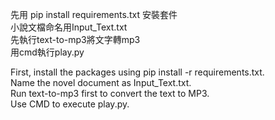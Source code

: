 先用 pip install requirements.txt 安裝套件<br>
小說文檔命名用Input_Text.txt<br>
先執行text-to-mp3將文字轉mp3<br>
用cmd執行play.py<br>

First, install the packages using pip install -r requirements.txt.<br>
Name the novel document as Input_Text.txt.<br>
Run text-to-mp3 first to convert the text to MP3.<br>
Use CMD to execute play.py.<br>